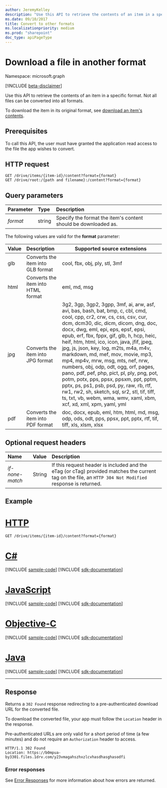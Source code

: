 ```yaml
---
author: JeremyKelley
description: "Use this API to retrieve the contents of an item in a specific format."
ms.date: 09/10/2017
title: Convert to other formats
ms.localizationpriority: medium
ms.prod: "sharepoint"
doc_type: apiPageType
---
```

# Download a file in another format

Namespace: microsoft.graph

[!INCLUDE [beta-disclaimer](../../includes/beta-disclaimer.md)]

Use this API to retrieve the contents of an item in a specific format.
Not all files can be converted into all formats.

To download the item in its original format, see [download an item's contents](driveitem-get-content.md).

## Prerequisites

To call this API, the user must have granted the application read access to the file the app wishes to convert.

## HTTP request

<!-- { "blockType": "ignored" } -->

```http
GET /drive/items/{item-id}/content?format={format}
GET /drive/root:/{path and filename}:/content?format={format}
```

## Query parameters

| Parameter      | Type  | Description                                                    |
|:----------|:-------|:---------------------------------------------------------------|
| _format_  | string | Specify the format the item's content should be downloaded as. |


The following values are valid for the **format** parameter:

| Value | Description                        | Supported source extensions
|:------|:-----------------------------------|---------------------------------
| glb   | Converts the item into GLB format  | cool, fbx, obj, ply, stl, 3mf
| html  | Converts the item into HTML format | eml, md, msg
| jpg   | Converts the item into JPG format  | 3g2, 3gp, 3gp2, 3gpp, 3mf, ai, arw, asf, avi, bas, bash, bat, bmp, c, cbl, cmd, cool, cpp, cr2, crw, cs, css, csv, cur, dcm, dcm30, dic, dicm, dicom, dng, doc, docx, dwg, eml, epi, eps, epsf, epsi, epub, erf, fbx, fppx, gif, glb, h, hcp, heic, heif, htm, html, ico, icon, java, jfif, jpeg, jpg, js, json, key, log, m2ts, m4a, m4v, markdown, md, mef, mov, movie, mp3, mp4, mp4v, mrw, msg, mts, nef, nrw, numbers, obj, odp, odt, ogg, orf, pages, pano, pdf, pef, php, pict, pl, ply, png, pot, potm, potx, pps, ppsx, ppsxm, ppt, pptm, pptx, ps, ps1, psb, psd, py, raw, rb, rtf, rw1, rw2, sh, sketch, sql, sr2, stl, tif, tiff, ts, txt, vb, webm, wma, wmv, xaml, xbm, xcf, xd, xml, xpm, yaml, yml
| pdf   | Converts the item into PDF format  | doc, docx, epub, eml, htm, html, md, msg, odp, ods, odt, pps, ppsx, ppt, pptx, rtf, tif, tiff, xls, xlsm, xlsx

## Optional request headers

| Name            | Value   | Description                                                                                                                                              |
|:----------------|:--------|:---------------------------------------------------------------------------------------------------------------------------------------------------------|
| _if-none-match_ | String  | If this request header is included and the eTag (or cTag) provided matches the current tag on the file, an `HTTP 304 Not Modified` response is returned. |

## Example


# [HTTP](#tab/http)
<!-- { "blockType": "request", "name": "convert-item-content", "scopes": "files.read" } -->

```msgraph-interactive
GET /drive/items/{item-id}/content?format={format}
```
# [C#](#tab/csharp)
[!INCLUDE [sample-code](../includes/snippets/csharp/convert-item-content-csharp-snippets.md)]
[!INCLUDE [sdk-documentation](../includes/snippets/snippets-sdk-documentation-link.md)]

# [JavaScript](#tab/javascript)
[!INCLUDE [sample-code](../includes/snippets/javascript/convert-item-content-javascript-snippets.md)]
[!INCLUDE [sdk-documentation](../includes/snippets/snippets-sdk-documentation-link.md)]

# [Objective-C](#tab/objc)
[!INCLUDE [sample-code](../includes/snippets/objc/convert-item-content-objc-snippets.md)]
[!INCLUDE [sdk-documentation](../includes/snippets/snippets-sdk-documentation-link.md)]

# [Java](#tab/java)
[!INCLUDE [sample-code](../includes/snippets/java/convert-item-content-java-snippets.md)]
[!INCLUDE [sdk-documentation](../includes/snippets/snippets-sdk-documentation-link.md)]

---


## Response

Returns a `302 Found` response redirecting to a pre-authenticated download URL for the converted file.

To download the converted file, your app must follow the `Location` header in the response.

Pre-authenticated URLs are only valid for a short period of time (a few minutes) and do not require an `Authorization` header to access.

<!-- { "blockType": "response" } -->

```http
HTTP/1.1 302 Found
Location: https://b0mpua-by3301.files.1drv.com/y23vmagahszhxzlcvhasdhasghasodfi
```

### Error responses

See [Error Responses][error-response] for more information about how errors are returned.

[error-response]: /graph/errors
[file-facet]: ../resources/file.md

<!--
{
  "type": "#page.annotation",
  "description": "Convert the contents of an item in OneDrive to a different format.",
  "keywords": "convert,pdf,convert to pdf",
  "section": "documentation",
  "tocPath": "Items/Download formats",
  "suppressions": [
  ]
}
-->


